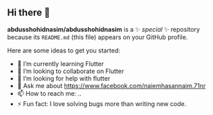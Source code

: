 ## Hi there 👋


**abdusshohidnasim/abdusshohidnasim** is a ✨ _special_ ✨ repository because its `README.md` (this file) appears on your GitHub profile.

Here are some ideas to get you started:


- 🌱 I’m currently learning Flutter
- 👯 I’m looking to collaborate on Flutter
- 🤔 I’m looking for help with flutter 
- 💬 Ask me about https://www.facebook.com/naiemhasannaim.71nr
- 📫 How to reach me: ..
- ⚡ Fun fact: I love solving bugs more than writing new code.

